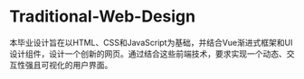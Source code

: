 # Traditional-Web-Design
本毕业设计旨在以HTML、CSS和JavaScript为基础，并结合Vue渐进式框架和UI设计组件，设计一个创新的网页。通过结合这些前端技术，要求实现一个动态、交互性强且可视化的用户界面。
